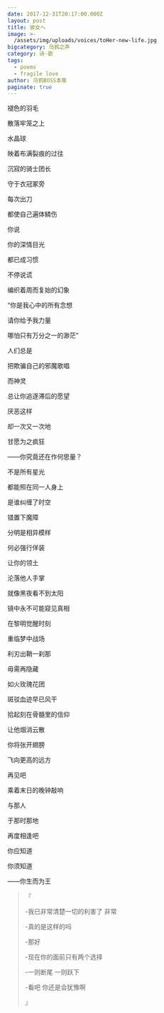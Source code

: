 ```yaml
---
date: 2017-12-31T20:17:00.000Z
layout: post
title: 彼女へ
image: >-
  /assets/img/uploads/voices/toHer-new-life.jpg
bigcategory: 乌鸦之声
category: 诗·歌
tags:
  - poems
  - fragile love
author: 乌鸦BOSS本尊
paginate: true
---
```

褪色的羽毛

散落牢笼之上

水晶球

映着布满裂痕的过往

沉寂的骑士团长

守于衣冠冢旁

每次出刀

都使自己遍体鳞伤

你说

你的深情目光

都已成习惯

不停说谎

编织着周而复始的幻象

“你是我心中的所有念想 

请你给予我力量

哪怕只有万分之一的渺茫”



人们总是

把欺骗自己的邪魔歌唱

而神灵

总让你追逐滞后的愿望

厌恶这样

却一次又一次地

甘愿为之疯狂



——你究竟还在作何思量？



不是所有星光

都能照在同一人身上

是谁纠缠了时空

错置下魔障

分明是相异模样

何必强行佯装

让你的领土

沦落他人手掌

就像黑夜看不到太阳

镜中永不可能窥见真相

在黎明觉醒时刻

重临梦中战场



利刃出鞘一刹那

毋需再隐藏

如火玫瑰花团

斑驳血迹早已风干

拾起刻在骨髓里的信仰

让他烟消云散

你将张开翅膀

飞向更高的远方

再见吧

乘着末日的晚钟敲响

与那人

于那时那地

再度相逢吧

你应知道

你须知道



——你生而为王







> 『
>
> -我已非常清楚一切的利害了 非常
>
> -真的是这样的吗
>
> -那好
>
> -现在你的面前只有两个选择
>
> -一则断尾 一则跃下
>
> -看吧 你还是会犹豫啊
>
> 』

